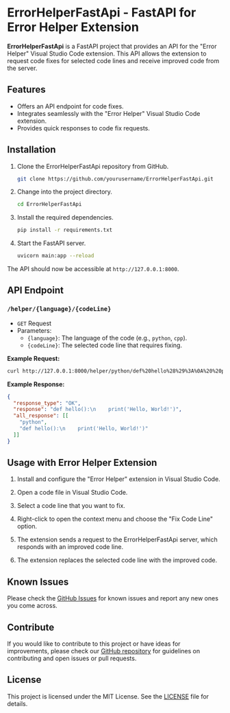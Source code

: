 # ErrorHelperFastApi - FastAPI for Error Helper Extension

**ErrorHelperFastApi** is a FastAPI project that provides an API for the "Error Helper" Visual Studio Code extension. This API allows the extension to request code fixes for selected code lines and receive improved code from the server.

## Features

- Offers an API endpoint for code fixes.
- Integrates seamlessly with the "Error Helper" Visual Studio Code extension.
- Provides quick responses to code fix requests.

## Installation

1. Clone the ErrorHelperFastApi repository from GitHub.

   ```bash
   git clone https://github.com/yourusername/ErrorHelperFastApi.git
   ```

2. Change into the project directory.

   ```bash
   cd ErrorHelperFastApi
   ```

3. Install the required dependencies.

   ```bash
   pip install -r requirements.txt
   ```

4. Start the FastAPI server.

   ```bash
   uvicorn main:app --reload
   ```

The API should now be accessible at `http://127.0.0.1:8000`.

## API Endpoint

### `/helper/{language}/{codeLine}`

- `GET` Request
- Parameters:
  - `{language}`: The language of the code (e.g., `python`, `cpp`).
  - `{codeLine}`: The selected code line that requires fixing.

**Example Request:**

```bash
curl http://127.0.0.1:8000/helper/python/def%20hello%28%29%3A%0A%20%20pritn%28%22Hello%2C%20World!%22%29
```

**Example Response:**

```json
{
  "response_type": "OK",
  "response": "def hello():\n    print('Hello, World!')",
  "all_response": [[
    "python",
    "def hello():\n    print('Hello, World!')"
  ]]
}
```

## Usage with Error Helper Extension

1. Install and configure the "Error Helper" extension in Visual Studio Code.

2. Open a code file in Visual Studio Code.

3. Select a code line that you want to fix.

4. Right-click to open the context menu and choose the "Fix Code Line" option.

5. The extension sends a request to the ErrorHelperFastApi server, which responds with an improved code line.

6. The extension replaces the selected code line with the improved code.

## Known Issues

Please check the [GitHub Issues](https://github.com/yourusername/ErrorHelperFastApi/issues) for known issues and report any new ones you come across.

## Contribute

If you would like to contribute to this project or have ideas for improvements, please check our [GitHub repository](https://github.com/yourusername/ErrorHelperFastApi) for guidelines on contributing and open issues or pull requests.

## License

This project is licensed under the MIT License. See the [LICENSE](LICENSE.md) file for details.
